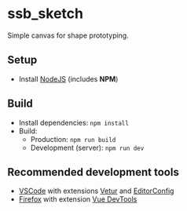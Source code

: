 # ssb_sketch
Simple canvas for shape prototyping.

## Setup
* Install [NodeJS](https://nodejs.org/en/download/) (includes **NPM**)

## Build
* Install dependencies: `npm install`
* Build:
	* Production: `npm run build`
	* Development (server): `npm run dev`

## Recommended development tools
* [VSCode](https://code.visualstudio.com/) with extensions [Vetur](https://marketplace.visualstudio.com/items?itemName=octref.vetur) and [EditorConfig](https://marketplace.visualstudio.com/items?itemName=EditorConfig.EditorConfig)
* [Firefox](https://www.mozilla.org/firefox/new/) with extension [Vue DevTools](https://addons.mozilla.org/de/firefox/addon/vue-js-devtools/)